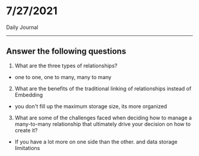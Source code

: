 # 7/27/2021
Daily Journal



---
## Answer the following questions
1. What are the three types of relationships?
- one to one, one to many, many to many
2. What are the benefits of the traditional linking of relationships instead of Embedding
- you don't fill up the maximum storage size, its more organized
3. What are some of the challenges faced when deciding how to manage a many-to-many relationship that ultimately drive your decision on how to create it?
- If you have a lot more on one side than the other. and data storage limitations